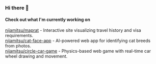 ### Hi there 👋

#### **Check out what I'm currently working on**

[nijamitsu/maprat](https://github.com/nijamitsu/maprat) - Interactive site visualizing travel history and visa requirements.<br>
[nijamitsu/cat-face-app](https://github.com/nijamitsu/maprat) - AI-powered web app for identifying cat breeds from photos.<br>
[nijamitsu/circle-car-game](https://github.com/nijamitsu/circle-car-game) - Physics-based web game with real-time car wheel drawing and movement.<br>
